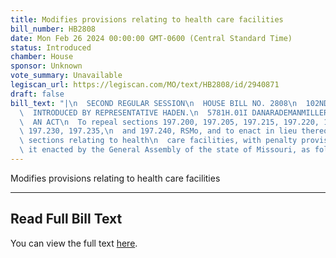```yaml
---
title: Modifies provisions relating to health care facilities
bill_number: HB2808
date: Mon Feb 26 2024 00:00:00 GMT-0600 (Central Standard Time)
status: Introduced
chamber: House
sponsor: Unknown
vote_summary: Unavailable
legiscan_url: https://legiscan.com/MO/text/HB2808/id/2940871
draft: false
bill_text: "|\n  SECOND REGULAR SESSION\n  HOUSE BILL NO. 2808\n  102ND GENERAL ASSEMBLY\n\
  \  INTRODUCED BY REPRESENTATIVE HADEN.\n  5781H.01I DANARADEMANMILLER,ChiefClerk\n\
  \  AN ACT\n  To repeal sections 197.200, 197.205, 197.215, 197.220, 197.221, 197.225,\
  \ 197.230, 197.235,\n  and 197.240, RSMo, and to enact in lieu thereof nine new\
  \ sections relating to health\n  care facilities, with penalty provisions.\n  Be\
  \ it enacted by the General Assembly of the state of Missouri, as follows:"
---
```

Modifies provisions relating to health care facilities

---

## Read Full Bill Text

You can view the full text [here](https://legiscan.com/MO/text/HB2808/id/2940871).
